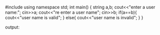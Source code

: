 #include<iostream>
using namespace std;
int main()
{
    string a,b;
    cout<<"enter a user name:";
    cin>>a;
    cout<<"re enter a user name";
    cin>>b;
    if(a==b){
        cout<<"user name is valid";
    }
else{
    cout<<"user name is invalid";
}
}


output:
